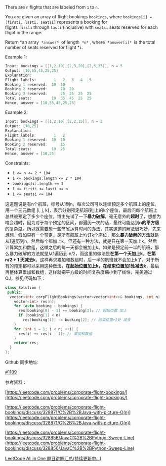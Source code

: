 There are `n` flights that are labeled from `1` to `n`.

You are given an array of flight bookings `bookings`, where `bookings[i] = [firsti, lasti, seatsi]` represents a booking for flights `firsti` through `lasti` (inclusive) with `seatsi` seats reserved for each flight in the range.

Return *an array  `*answer*`  of length  `*n*` , where  `*answer[i]*`  is the total number of seats reserved for flight *`i`.

Example 1:

```cpp
Input: bookings = [[1,2,10],[2,3,20],[2,5,25]], n = 5
Output: [10,55,45,25,25]
Explanation:
Flight labels:        1   2   3   4   5
Booking 1 reserved:  10  10
Booking 2 reserved:      20  20
Booking 3 reserved:      25  25  25  25
Total seats:         10  55  45  25  25
Hence, answer = [10,55,45,25,25]
```

Example 2:

```cpp
Input: bookings = [[1,2,10],[2,2,15]], n = 2
Output: [10,25]
Explanation:
Flight labels:        1   2
Booking 1 reserved:  10  10
Booking 2 reserved:      15
Total seats:         10  25
Hence, answer = [10,25]
```

Constraints:

- `1 <= n <= 2 * 104`
- `1 <= bookings.length <= 2 * 104`
- `bookings[i].length == 3`
- `1 <= firsti <= lasti <= n`
- `1 <= seatsi <= 104`

这道题说是有n个航班，标号从1到n，每次公司可以连续预定多个航班上的座位，用一个三元数组 [i, j, k]，表示分别预定航班i到j上的k个座位，最后问每个航班上总共被预定了多少个座位。博主先试了一下**暴力破解**，毫无意外的**超时**了，想想为啥会超时，因为对于每个预定的区间，都遍历一次的话，最终可能达到**n的平方级**的复杂度。所以就需要想一些节省运算时间的办法，其实这道的解法很巧妙，先来想想，假如只有一个预定，是所有航班上均订k个座位，那么**暴力破解的方法**就是从1遍历到n，然后每个都加上k，但还有一种方法，就是只在第一天加上k，然后计算累加和数组，这样之后的每一天都会被加上k。如果是预定前一半的航班，那么暴力破解的方法就是从1遍历到 n/2，而这里的做法是**在第一个天加上k，在第 n/2 + 1 天减去k**，这样再求累加和数组时，后一半的航班就不会加上k了。对于所有的预定都可以采用这种做法，**在起始位置加上k，在结束位置加1处减去k**，最后再整体算累加和数组，这样就把平方级的时间复杂度缩小到了线性，完美通过 OJ，参见代码如下：

```cpp
class Solution {
 public:
  vector<int> corpFlightBookings(vector<vector<int>>& bookings, int n) {
    vector<int> res(n);
    for (auto booking : bookings) {
      res[booking[0] - 1] += booking[2]; // 起始位置 加上
      if (booking[1] < n)
        res[booking[1]] -= booking[2]; // 结束位置+1处 减去
    }
    for (int i = 1; i < n; ++i) {
      res[i] += res[i - 1]; // 累加和数组
    }
    return res;
  }
};
```

Github 同步地址:

[#1109](https://github.com/grandyang/leetcode/issues/1109)

参考资料：

[https://leetcode.com/problems/corporate-flight-bookings/](https://leetcode.com/problems/corporate-flight-bookings/)

[](https://leetcode.com/problems/corporate-flight-bookings/discuss/328871/C%2B%2BJava-with-picture-O(n))[https://leetcode.com/problems/corporate-flight-bookings/discuss/328871/C%2B%2BJava-with-picture-O(n)](https://leetcode.com/problems/corporate-flight-bookings/discuss/328871/C%2B%2BJava-with-picture-O(n))

[https://leetcode.com/problems/corporate-flight-bookings/discuss/328856/JavaC%2B%2BPython-Sweep-Line](https://leetcode.com/problems/corporate-flight-bookings/discuss/328856/JavaC%2B%2BPython-Sweep-Line)

[LeetCode All in One 题目讲解汇总(持续更新中...)](https://www.cnblogs.com/grandyang/p/4606334.html)